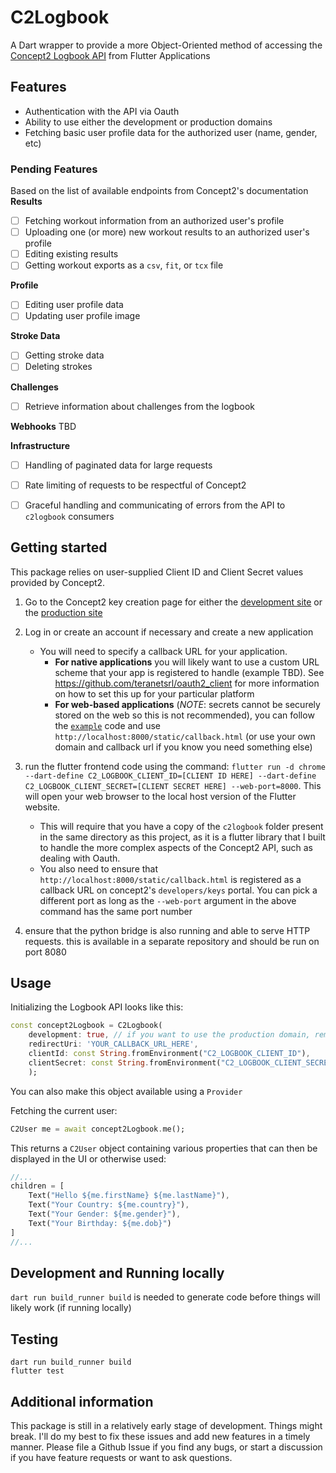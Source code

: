 # C2Logbook

A Dart wrapper to provide a more Object-Oriented method of accessing the [Concept2 Logbook API](https://log.concept2.com/developers/documentation/) from Flutter Applications

## Features
- Authentication with the API via Oauth
- Ability to use either the development or production domains
- Fetching basic user profile data for the authorized user (name, gender, etc)

### Pending Features
Based on the list of available endpoints from Concept2's documentation
**Results**
- [ ] Fetching workout information from an authorized user's profile
- [ ] Uploading one (or more) new workout results to an authorized user's profile
- [ ] Editing existing results
- [ ] Getting workout exports as a `csv`, `fit`, or `tcx` file
  
**Profile**
- [ ] Editing user profile data
- [ ] Updating user profile image

**Stroke Data**
- [ ] Getting stroke data
- [ ] Deleting strokes

**Challenges**
- [ ] Retrieve information about challenges from the logbook

**Webhooks**
TBD

**Infrastructure**
- [ ] Handling of paginated data for large requests
- [ ] Rate limiting of requests to be respectful of Concept2
- [ ] Graceful handling and communicating of errors from the API to `c2logbook` consumers



## Getting started
This package relies on user-supplied Client ID and Client Secret values provided by Concept2.

1. Go to the Concept2 key creation page for either the [development site](https://log-dev.concept2.com/developers/keys) or the [production site](https://log.concept2.com/developers/keys)
2. Log in or create an account if necessary and create a new application
   - You will need to specify a callback URL for your application.
     - **For native applications** you will likely want to use a custom URL scheme that your app is registered to handle (example TBD). See https://github.com/teranetsrl/oauth2_client for more information on how to set this up for your particular platform
     - **For web-based applications** (*NOTE*: secrets cannot be securely stored on the web so this is not recommended), you can follow the [`example`](./example/) code and use `http://localhost:8000/static/callback.html` (or use your own domain and callback url if you know you need something else)


3. run the flutter frontend code using the command: `flutter run -d chrome --dart-define C2_LOGBOOK_CLIENT_ID=[CLIENT ID HERE] --dart-define C2_LOGBOOK_CLIENT_SECRET=[CLIENT SECRET HERE] --web-port=8000`. This will open your web browser to the local host version of the Flutter website.
	- This will require that you have a copy of the `c2logbook` folder present in the same directory as this project, as it is a flutter library that I built to handle the more complex aspects of the Concept2 API, such as dealing with Oauth.
	- You also need to ensure that `http://localhost:8000/static/callback.html` is registered as a callback URL on concept2's `developers/keys` portal. You can pick a different port as long as the `--web-port` argument in the above command has the same port number
4. ensure that the python bridge is also running and able to serve HTTP requests. this is available in a separate repository and should be run on port 8080



## Usage

Initializing the Logbook API looks like this:

```dart
const concept2Logbook = C2Logbook(
	development: true, // if you want to use the production domain, remove this item or set it to false
	redirectUri: 'YOUR_CALLBACK_URL_HERE',
	clientId: const String.fromEnvironment("C2_LOGBOOK_CLIENT_ID"),
	clientSecret: const String.fromEnvironment("C2_LOGBOOK_CLIENT_SECRET")
	);
```
You can also make this object available using a `Provider`


Fetching the current user:


```dart 
C2User me = await concept2Logbook.me(); 
```

This returns a `C2User` object containing various properties that can then be displayed in the UI or otherwise used:

```dart
//...
children = [
	Text("Hello ${me.firstName} ${me.lastName}"),
	Text("Your Country: ${me.country}"),
	Text("Your Gender: ${me.gender}"),
	Text("Your Birthday: ${me.dob}")
]
//...
```


## Development and Running locally

`dart run build_runner build` is needed to generate code before things will likely work (if running locally)

## Testing
```
dart run build_runner build
flutter test
```

## Additional information

This package is still in a relatively early stage of development. Things might break. I'll do my best to fix these issues and add new features in a timely manner. Please file a Github Issue if you find any bugs, or start a discussion if you have feature requests or want to ask questions.
